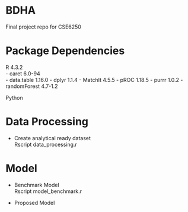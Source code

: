 # BDHA
Final project repo for CSE6250

# Package Dependencies
R 4.3.2 <br>
	- caret 6.0-94	
 	- data.table 1.16.0
  	- dplyr 1.1.4
   	- MatchIt 4.5.5
    	- pROC 1.18.5
     	- purrr 1.0.2
      	- randomForest 4.7-1.2

Python

# Data Processing
-	Create analytical ready dataset <br>
		Rscript data_processing.r <br>
# Model
-	Benchmark Model <br>
		Rscript model_benchmark.r <br>

-	Proposed Model
